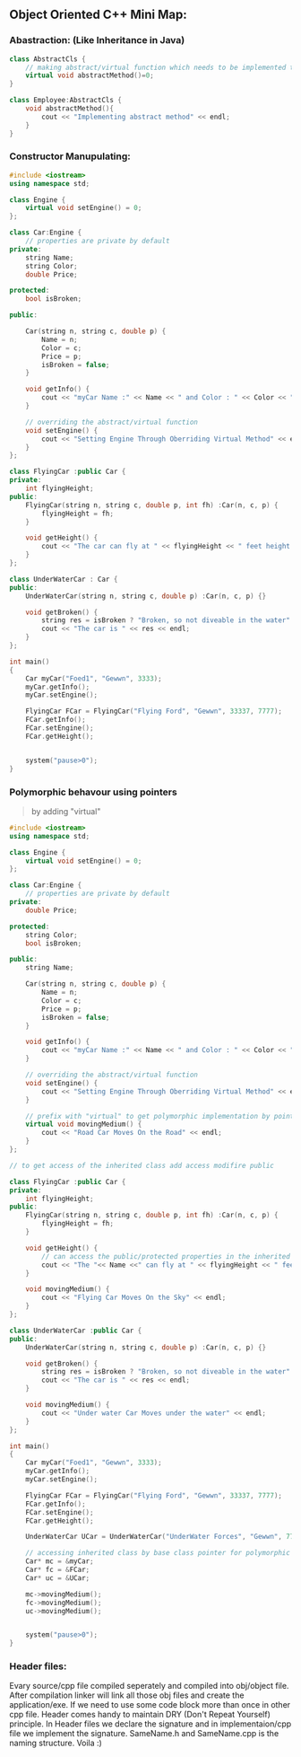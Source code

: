 ## Object Oriented C++ Mini Map:

### Abastraction: (Like Inheritance in Java)
```cpp
class AbstractCls {
    // making abstract/virtual function which needs to be implemented to the inherited class
    virtual void abstractMethod()=0;
}

class Employee:AbstractCls {
    void abstractMethod(){
        cout << "Implementing abstract method" << endl;
    }
}
```

### Constructor Manupulating:

```cpp
#include <iostream>
using namespace std;

class Engine {
	virtual void setEngine() = 0;
};

class Car:Engine {
	// properties are private by default
private:
	string Name;
	string Color;
	double Price;

protected:
	bool isBroken;

public:

	Car(string n, string c, double p) {
		Name = n;
		Color = c;
		Price = p;
		isBroken = false;
	}

	void getInfo() {
		cout << "myCar Name :" << Name << " and Color : " << Color << " and Price : " << Price << endl;
	}

	// overriding the abstract/virtual function
	void setEngine() {
		cout << "Setting Engine Through Oberriding Virtual Method" << endl;
	}
};

class FlyingCar :public Car {
private:
	int flyingHeight;
public:
	FlyingCar(string n, string c, double p, int fh) :Car(n, c, p) {
		flyingHeight = fh;
	}

	void getHeight() {
		cout << "The car can fly at " << flyingHeight << " feet height in the sky";
	}
};

class UnderWaterCar : Car {
public:
	UnderWaterCar(string n, string c, double p) :Car(n, c, p) {}

	void getBroken() {
		string res = isBroken ? "Broken, so not diveable in the water" : "Not Broken, its moving under water smoothly";
		cout << "The car is " << res << endl;
	}
};

int main()
{
	Car myCar("Foed1", "Gewwn", 3333);
	myCar.getInfo();
	myCar.setEngine();

	FlyingCar FCar = FlyingCar("Flying Ford", "Gewwn", 33337, 7777);
	FCar.getInfo();
	FCar.setEngine();
	FCar.getHeight();


	system("pause>0");
}
```



### Polymorphic behavour using pointers

> by adding "virtual" 

```cpp
#include <iostream>
using namespace std;

class Engine {
	virtual void setEngine() = 0;
};

class Car:Engine {
	// properties are private by default
private:
	double Price;

protected:
	string Color;
	bool isBroken;

public:
	string Name;

	Car(string n, string c, double p) {
		Name = n;
		Color = c;
		Price = p;
		isBroken = false;
	}

	void getInfo() {
		cout << "myCar Name :" << Name << " and Color : " << Color << " and Price : " << Price << endl;
	}

	// overriding the abstract/virtual function
	void setEngine() {
		cout << "Setting Engine Through Oberriding Virtual Method" << endl;
	}

	// prefix with "virtual" to get polymorphic implementation by pointers
	virtual void movingMedium() {
		cout << "Road Car Moves On the Road" << endl;
	}
};

// to get access of the inherited class add access modifire public

class FlyingCar :public Car {
private:
	int flyingHeight;
public:
	FlyingCar(string n, string c, double p, int fh) :Car(n, c, p) {
		flyingHeight = fh;
	}

	void getHeight() {
		// can access the public/protected properties in the inherited class
		cout << "The "<< Name <<" can fly at " << flyingHeight << " feet height in the sky and the color of the car is : " << Color << endl;
	}

	void movingMedium() {
		cout << "Flying Car Moves On the Sky" << endl;
	}
};

class UnderWaterCar :public Car {
public:
	UnderWaterCar(string n, string c, double p) :Car(n, c, p) {}

	void getBroken() {
		string res = isBroken ? "Broken, so not diveable in the water" : "Not Broken, its moving under water smoothly";
		cout << "The car is " << res << endl;
	}

	void movingMedium() {
		cout << "Under water Car Moves under the water" << endl;
	}
};

int main()
{
	Car myCar("Foed1", "Gewwn", 3333);
	myCar.getInfo();
	myCar.setEngine();

	FlyingCar FCar = FlyingCar("Flying Ford", "Gewwn", 33337, 7777);
	FCar.getInfo();
	FCar.setEngine();
	FCar.getHeight();

	UnderWaterCar UCar = UnderWaterCar("UnderWater Forces", "Gewwn", 7777777);

	// accessing inherited class by base class pointer for polymorphic methods
	Car* mc = &myCar;
	Car* fc = &FCar;
	Car* uc = &UCar;

	mc->movingMedium();
	fc->movingMedium();
	uc->movingMedium();


	system("pause>0");
}
```

### Header files:
Evary source/cpp file compiled seperately and compiled into obj/object file.
After compilation linker will link all those obj files and create the application/exe. If we need to use some code block more than once in other cpp file. Header comes handy to maintain DRY (Don't Repeat Yourself) principle. 
In Header files we declare the signature and in implementaion/cpp file we implement the signature. SameName.h and SameName.cpp is the naming structure. Voila :)